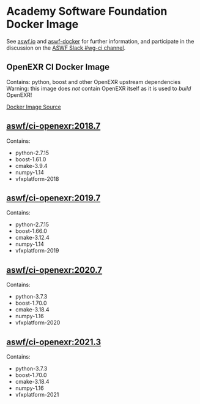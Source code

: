 <!---
Copyright (c) Contributors to the aswf-docker Project. All rights reserved.
SPDX-License-Identifier: Apache-2.0

Warning: this file is automatically generated from a template!
-->

# Academy Software Foundation Docker Image

See [aswf.io](https://aswf.io) and [aswf-docker](https://github.com/AcademySoftwareFoundation/aswf-docker) for further information, and participate in the discussion on the [ASWF Slack #wg-ci channel](https://academysoftwarefdn.slack.com/archives/C0169RX7MMK).

## OpenEXR CI Docker Image

Contains: python, boost and other OpenEXR upstream dependencies
Warning: this image does *not* contain OpenEXR itself as it is used to *build* OpenEXR!


[Docker Image Source](https://github.com/AcademySoftwareFoundation/aswf-docker/blob/master/ci-openexr/Dockerfile)

## [aswf/ci-openexr:2018.7](https://hub.docker.com/r/aswf/ci-openexr/tags?page=1&name=2018.7)
Contains:
* python-2.7.15
* boost-1.61.0
* cmake-3.9.4
* numpy-1.14
* vfxplatform-2018

## [aswf/ci-openexr:2019.7](https://hub.docker.com/r/aswf/ci-openexr/tags?page=1&name=2019.7)
Contains:
* python-2.7.15
* boost-1.66.0
* cmake-3.12.4
* numpy-1.14
* vfxplatform-2019

## [aswf/ci-openexr:2020.7](https://hub.docker.com/r/aswf/ci-openexr/tags?page=1&name=2020.7)
Contains:
* python-3.7.3
* boost-1.70.0
* cmake-3.18.4
* numpy-1.16
* vfxplatform-2020

## [aswf/ci-openexr:2021.3](https://hub.docker.com/r/aswf/ci-openexr/tags?page=1&name=2021.3)
Contains:
* python-3.7.3
* boost-1.70.0
* cmake-3.18.4
* numpy-1.16
* vfxplatform-2021


